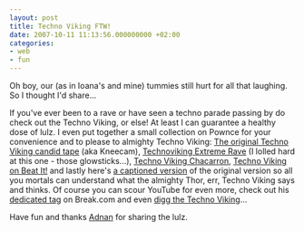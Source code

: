 ```yaml
---
layout: post
title: Techno Viking FTW!
date: 2007-10-11 11:13:56.000000000 +02:00
categories:
- web
- fun
---
```

Oh boy, our (as in Ioana's and mine) tummies still hurt for all that laughing. So I thought I'd share...

If you've ever been to a rave or have seen a techno parade passing by do check out the Techno Viking, or else! At least I can guarantee a healthy dose of lulz. I even put together a small collection on Pownce for your convenience and to please to almighty Techno Viking: <a href="http://pownce.com/kitsched/notes/824654/">The original Techno Viking candid tape</a> (aka Kneecam), <a href="http://pownce.com/kitsched/notes/824655/">Technoviking Extreme Rave</a> (I lolled hard at this one - those glowsticks...), <a href="http://pownce.com/kitsched/notes/824659/">Techno Viking Chacarron</a>, <a href="http://pownce.com/kitsched/notes/824661/">Techno Viking on Beat It!</a> and lastly here's <a href="http://pownce.com/kitsched/notes/827105/">a captioned version</a> of the original version so all you mortals can understand what the almighty Thor, err, Techno Viking says and thinks. Of course you can scour YouTube for even more, check out his <a href="http://break.com/tags/technoviking">dedicated tag</a> on Break.com and even <a href="http://www.digg.com/videos_comedy/All_Hail_Technoviking_2">digg the Techno Viking</a>...

Have fun and thanks <a href="http://www.adnan.ro">Adnan</a> for sharing the lulz.
